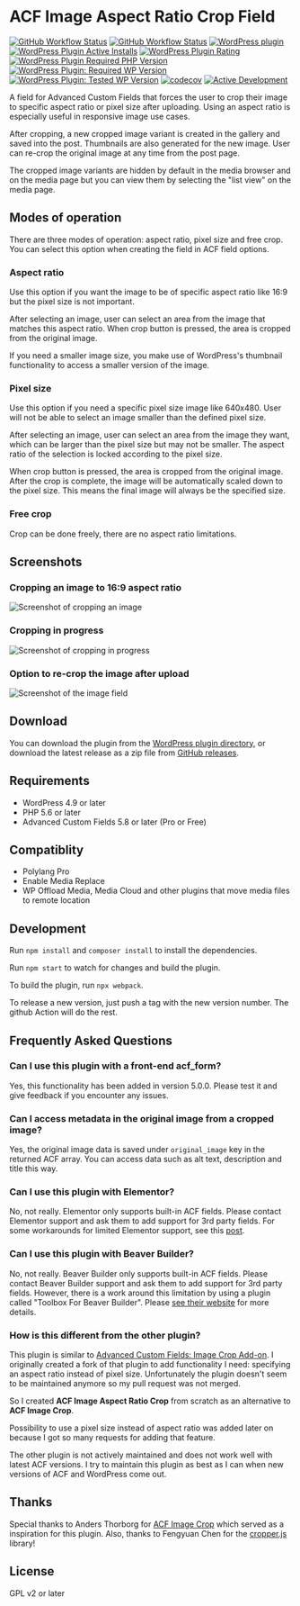 # ACF Image Aspect Ratio Crop Field

[![GitHub Workflow Status](https://img.shields.io/github/actions/workflow/status/joppuyo/acf-image-aspect-ratio-crop/main.yml?branch=master&logo=github)](https://github.com/joppuyo/acf-image-aspect-ratio-crop/actions/workflows/main.yml)
[![GitHub Workflow Status](https://img.shields.io/github/actions/workflow/status/joppuyo/acf-image-aspect-ratio-crop/test.yml?branch=master&label=tests&logo=github)](https://github.com/joppuyo/acf-image-aspect-ratio-crop/actions/workflows/test.yml)
[![WordPress plugin](https://img.shields.io/wordpress/plugin/v/acf-image-aspect-ratio-crop?logo=wordpress)](https://wordpress.org/plugins/acf-image-aspect-ratio-crop/)
[![WordPress Plugin Active Installs](https://img.shields.io/wordpress/plugin/installs/acf-image-aspect-ratio-crop?logo=wordpress)](https://wordpress.org/plugins/acf-image-aspect-ratio-crop/)
[![WordPress Plugin Rating](https://img.shields.io/wordpress/plugin/stars/acf-image-aspect-ratio-crop?logo=wordpress)](https://wordpress.org/plugins/acf-image-aspect-ratio-crop/#reviews)
[![WordPress Plugin Required PHP Version](https://img.shields.io/wordpress/plugin/required-php/acf-image-aspect-ratio-crop)](https://wordpress.org/plugins/acf-image-aspect-ratio-crop/)
[![WordPress Plugin: Required WP Version](https://img.shields.io/wordpress/plugin/wp-version/acf-image-aspect-ratio-crop?label=required&logo=wordpress)](https://wordpress.org/plugins/acf-image-aspect-ratio-crop/)
[![WordPress Plugin: Tested WP Version](https://img.shields.io/badge/dynamic/json?label=tested&logo=wordpress&prefix=v&color=green&query=%24.tested&url=https%3A%2F%2Fapi.wordpress.org%2Fplugins%2Finfo%2F1.0%2Facf-image-aspect-ratio-crop.json)](https://wordpress.org/plugins/acf-image-aspect-ratio-crop/)
[![codecov](https://codecov.io/gh/joppuyo/acf-image-aspect-ratio-crop/branch/master/graph/badge.svg?token=EQXMRSFD1L)](https://codecov.io/gh/joppuyo/acf-image-aspect-ratio-crop)
[![Active Development](https://img.shields.io/badge/Maintenance%20Level-Actively%20Developed-brightgreen.svg)](https://gist.github.com/cheerfulstoic/d107229326a01ff0f333a1d3476e068d)

A field for Advanced Custom Fields that forces the user to crop their image to specific aspect ratio or pixel size after uploading. Using an aspect ratio is especially useful in responsive image use cases.

After cropping, a new cropped image variant is created in the gallery and saved into the post. Thumbnails are also generated for the new image. User can re-crop the original image at any time from the post page.

The cropped image variants are hidden by default in the media browser and on the media page but you can view them by selecting the "list view" on the media page.

## Modes of operation

There are three modes of operation: aspect ratio, pixel size and free crop. You can select this option when creating the field in ACF field options.

### Aspect ratio

Use this option if you want the image to be of specific aspect ratio like 16:9 but the pixel size is not important.

After selecting an image, user can select an area from the image that matches this aspect ratio. When crop button is pressed, the area is cropped from the original image.

If you need a smaller image size, you make use of WordPress's thumbnail functionality to access a smaller version of the image.

### Pixel size

Use this option if you need a specific pixel size image like 640x480. User will not be able to select an image smaller than the defined pixel size.

After selecting an image, user can select an area from the image they want, which can be larger than the pixel size but may not be smaller. The aspect ratio of the selection is locked according to the pixel size.

When crop button is pressed, the area is cropped from the original image. After the crop is complete, the image will be automatically scaled down to the pixel size. This means the final image will always be the specified size.

### Free crop

Crop can be done freely, there are no aspect ratio limitations.

## Screenshots

### Cropping an image to 16:9 aspect ratio

![Screenshot of cropping an image](./.wordpress-org/screenshot-1.jpg)

### Cropping in progress

![Screenshot of cropping in progress](./.wordpress-org/screenshot-2.jpg)

### Option to re-crop the image after upload

![Screenshot of the image field](./.wordpress-org/screenshot-3.jpg)

## Download

You can download the plugin from the [WordPress plugin directory](https://wordpress.org/plugins/acf-image-aspect-ratio-crop/), or download the latest release as a zip file from [GitHub releases](https://github.com/joppuyo/acf-image-aspect-ratio-crop/releases).

## Requirements

- WordPress 4.9 or later
- PHP 5.6 or later
- Advanced Custom Fields 5.8 or later (Pro or Free)

## Compatiblity

- Polylang Pro
- Enable Media Replace
- WP Offload Media, Media Cloud and other plugins that move media files to remote location

## Development

Run `npm install` and `composer install` to install the dependencies.

Run `npm start` to watch for changes and build the plugin.

To build the plugin, run `npx webpack`.

To release a new version, just push a tag with the new version number. The github Action will do the rest.

## Frequently Asked Questions

### Can I use this plugin with a front-end acf_form?

Yes, this functionality has been added in version 5.0.0. Please test it and give feedback if you encounter any issues.

### Can I access metadata in the original image from a cropped image?

Yes, the original image data is saved under `original_image` key in the returned ACF array. You can access data such as alt text, description and title this way.

### Can I use this plugin with Elementor?

No, not really. Elementor only supports built-in ACF fields. Please contact Elementor support and ask them to add support for 3rd party fields. For some workarounds for limited Elementor support, see this [post](https://wordpress.org/support/topic/excellent-plugin-5518/).

### Can I use this plugin with Beaver Builder?

No, not really. Beaver Builder only supports built-in ACF fields. Please contact Beaver Builder support and ask them to add support for 3rd party fields. However, there is a work around this limitation by using a plugin called "Toolbox For Beaver Builder". Please [see their website](https://beaverplugins.com/) for more details.

### How is this different from the other plugin?

This plugin is similar to [Advanced Custom Fields: Image Crop Add-on](https://wordpress.org/plugins/acf-image-crop-add-on/). I originally created a fork of that plugin to add functionality I need: specifying an aspect ratio instead of pixel size. Unfortunately the plugin doesn't seem to be maintained anymore so my pull request was not merged.

So I created **ACF Image Aspect Ratio Crop** from scratch as an alternative to **ACF Image Crop**.

Possibility to use a pixel size instead of aspect ratio was added later on because I got so many requests for adding that feature.

The other plugin is not actively maintained and does not work well with latest ACF versions. I try to maintain this plugin as best as I can when new versions of ACF and WordPress come out.

## Thanks

Special thanks to Anders Thorborg for [ACF Image Crop](https://github.com/andersthorborg/ACF-Image-Crop) which served as a inspiration for this plugin. Also, thanks to Fengyuan Chen for the [cropper.js](https://fengyuanchen.github.io/cropperjs/) library!

## License

GPL v2 or later
